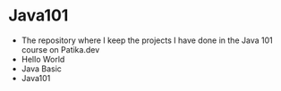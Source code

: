 # Java101

* The repository where I keep the projects I have done in the Java 101 course on Patika.dev
* Hello World
* Java Basic
* Java101